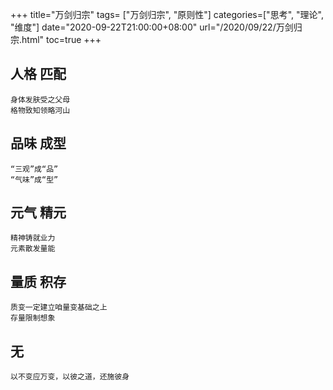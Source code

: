 +++
title="万剑归宗"
tags= ["万剑归宗", "原则性"]
categories=["思考", "理论", "维度"]
date="2020-09-22T21:00:00+08:00"
url="/2020/09/22/万剑归宗.html"
toc=true
+++

## 人格 匹配
    身体发肤受之父母
    格物致知领略河山

## 品味 成型
    “三观”成“品”
    “气味”成“型”
## 元气 精元
    精神铸就业力
    元素散发量能
## 量质 积存
    质变一定建立咱量变基础之上
    存量限制想象
## 无  
    以不变应万变，以彼之道，还施彼身